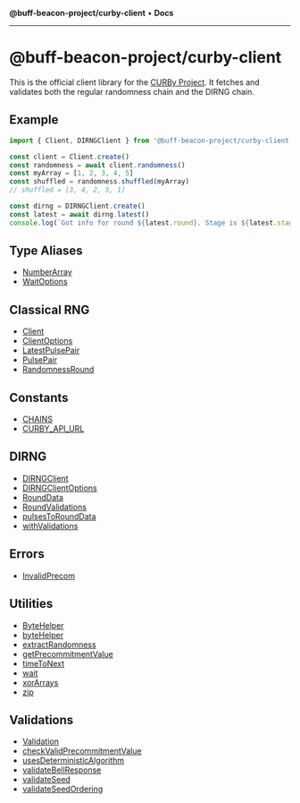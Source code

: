 **@buff-beacon-project/curby-client** • **Docs**

***

# @buff-beacon-project/curby-client

This is the official client library for the
[CURBy Project](https://random.colorado.edu).
It fetches and validates both the regular randomness
chain and the DIRNG chain.

## Example

```js
import { Client, DIRNGClient } from '@buff-beacon-project/curby-client'

const client = Client.create()
const randomness = await client.randomness()
const myArray = [1, 2, 3, 4, 5]
const shuffled = randomness.shuffled(myArray)
// shuffled = [3, 4, 2, 5, 1]

const dirng = DIRNGClient.create()
const latest = await dirng.latest()
console.log(`Got info for round ${latest.round}. Stage is ${latest.stage}`)
```

## Type Aliases

- [NumberArray](type-aliases/NumberArray.md)
- [WaitOptions](type-aliases/WaitOptions.md)

## Classical RNG

- [Client](classes/Client.md)
- [ClientOptions](type-aliases/ClientOptions.md)
- [LatestPulsePair](type-aliases/LatestPulsePair.md)
- [PulsePair](type-aliases/PulsePair.md)
- [RandomnessRound](type-aliases/RandomnessRound.md)

## Constants

- [CHAINS](variables/CHAINS.md)
- [CURBY\_API\_URL](variables/CURBY_API_URL.md)

## DIRNG

- [DIRNGClient](classes/DIRNGClient.md)
- [DIRNGClientOptions](type-aliases/DIRNGClientOptions.md)
- [RoundData](type-aliases/RoundData.md)
- [RoundValidations](type-aliases/RoundValidations.md)
- [pulsesToRoundData](functions/pulsesToRoundData.md)
- [withValidations](functions/withValidations.md)

## Errors

- [InvalidPrecom](classes/InvalidPrecom.md)

## Utilities

- [ByteHelper](type-aliases/ByteHelper.md)
- [byteHelper](functions/byteHelper.md)
- [extractRandomness](functions/extractRandomness.md)
- [getPrecommitmentValue](functions/getPrecommitmentValue.md)
- [timeToNext](functions/timeToNext.md)
- [wait](functions/wait.md)
- [xorArrays](functions/xorArrays.md)
- [zip](functions/zip.md)

## Validations

- [Validation](type-aliases/Validation.md)
- [checkValidPrecommitmentValue](functions/checkValidPrecommitmentValue.md)
- [usesDeterministicAlgorithm](functions/usesDeterministicAlgorithm.md)
- [validateBellResponse](functions/validateBellResponse.md)
- [validateSeed](functions/validateSeed.md)
- [validateSeedOrdering](functions/validateSeedOrdering.md)
